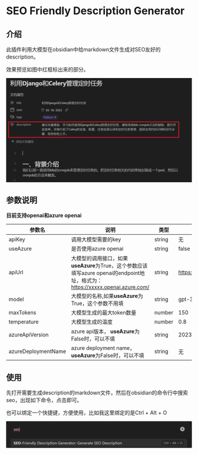 # SEO Friendly Description Generator

## 介绍

此插件利用大模型在obsidian中给markdown文件生成对SEO友好的description。

效果预览如图中红框标出来的部分。

![seo-friendly-description-generater-demo](./images/demo.png)

## 参数说明

**目前支持openai和azure openai**

| 参数名              | 说明                                                                                                                          | 类型   | 默认值                                     |
| ------------------- | ----------------------------------------------------------------------------------------------------------------------------- | ------ | ------------------------------------------ |
| apiKey              | 调用大模型需要的key                                                                                                           | string | 无                                         |
| useAzure            | 是否使用azure openai                                                                                                          | string | false                                      |
| apiUrl              | 大模型的调用接口，如果**useAzure**为True，这个参数应该填写azure openai的endpoint地址，格式为：https://xxxxx.openai.azure.com/ | string | https://api.openai.com/v1/chat/completions |
| model               | 大模型的名称,如果**useAzure**为True，这个参数不用填                                                                           | string | gpt-3.5-turbo                              |
| maxTokens           | 大模型生成的最大token数量                                                                                                     | number | 150                                        |
| temperature         | 大模型生成的温度                                                                                                              | number | 0.8                                        |
| azureApiVersion     | azure api版本， **useAzure**为False时，可以不填                                                                               | string | 2023-05-15                                 |
| azureDeploymentName | azure deployment name，**useAzure**为False时，可以不填                                                                        | string | 无                                         |

## 使用

先打开需要生成description的markdown文件，然后在obsidian的命令行中搜索seo，出现如下命令，点击即可。

也可以绑定一个快捷键，方便使用，比如我这里绑定的是Ctrl + Alt + O

![command](./images/command.png)
